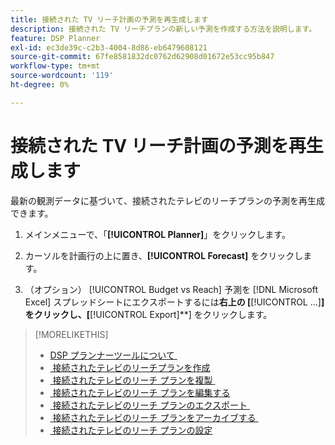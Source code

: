 ```yaml
---
title: 接続された TV リーチ計画の予測を再生成します
description: 接続された TV リーチプランの新しい予測を作成する方法を説明します。
feature: DSP Planner
exl-id: ec3de39c-c2b3-4004-8d86-eb6479608121
source-git-commit: 67fe8581832dc0762d62908d01672e53cc95b847
workflow-type: tm+mt
source-wordcount: '119'
ht-degree: 0%

---
```


# 接続された TV リーチ計画の予測を再生成します

最新の観測データに基づいて、接続されたテレビのリーチプランの予測を再生成できます。

1. メインメニューで、「**[!UICONTROL Planner]**」をクリックします。

1. カーソルを計画行の上に置き、**[!UICONTROL Forecast]** をクリックします。

1. （オプション） [!UICONTROL Budget vs Reach] 予測を [!DNL Microsoft Excel] スプレッドシートにエクスポートするには&#x200B;**右上の [**&#x200B;[!UICONTROL ...]&#x200B;**] をクリックし、[**&#x200B;[!UICONTROL Export]**] をクリックします。

>[!MORELIKETHIS]
>
>* [DSP プランナーツールについて &#x200B;](planner-about.md)
>* [&#x200B; 接続されたテレビのリーチプランを作成 &#x200B;](planner-create.md)
>* [&#x200B; 接続されたテレビのリーチ プランを複製 &#x200B;](planner-duplicate.md)
>* [&#x200B; 接続されたテレビのリーチ プランを編集する &#x200B;](planner-edit.md)
>* [&#x200B; 接続されたテレビのリーチ プランのエクスポート &#x200B;](planner-export.md)
>* [&#x200B; 接続されたテレビのリーチ プランをアーカイブする &#x200B;](planner-archive.md)
>* [&#x200B; 接続されたテレビのリーチ プランの設定 &#x200B;](planner-settings.md)
